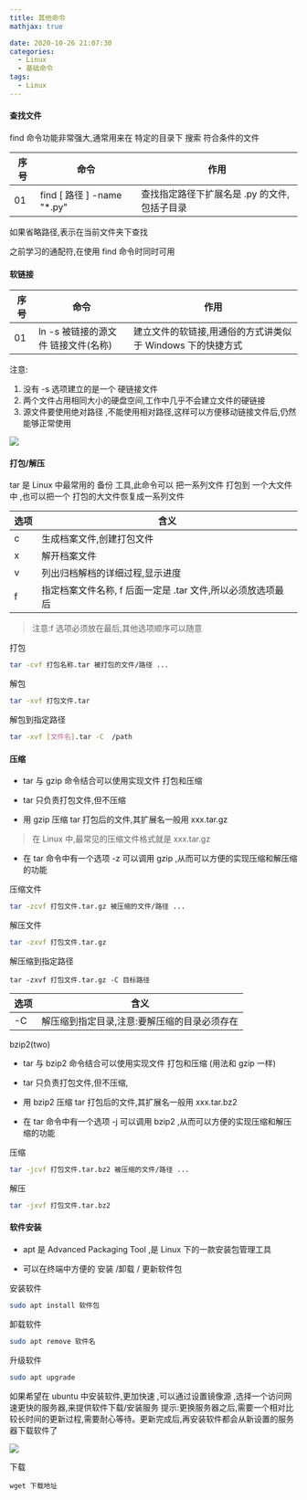 ```yaml
---
title: 其他命令
mathjax: true

date: 2020-10-26 21:07:30
categories:
  - Linux
  - 基础命令
tags:
  - Linux
---
```


#### 查找文件

find 命令功能非常强大,通常用来在 特定的目录下 搜索 符合条件的文件

| 序号 | 命令 | 作用 |
| --- | --- | --- |
| 01 | find [ 路径 ] -name "*.py" | 查找指定路径下扩展名是 .py 的文件,包括子目录 |

如果省略路径,表示在当前文件夹下查找

之前学习的通配符,在使用 find 命令时同时可用

#### 软链接

| 序号 | 命令 | 作用 |
| --- | --- | --- |
| 01 | ln -s 被链接的源文件 链接文件(名称) | 建立文件的软链接,用通俗的方式讲类似于 Windows 下的快捷方式 |

注意:

1. 没有 -s 选项建立的是一个 硬链接文件
2. 两个文件占用相同大小的硬盘空间,工作中几乎不会建立文件的硬链接
2. 源文件要使用绝对路径 ,不能使用相对路径,这样可以方便移动链接文件后,仍然能够正常使用

![](0001.png)

#### 打包/解压

tar 是 Linux 中最常用的 备份 工具,此命令可以 把一系列文件 打包到 一个大文件中 ,也可以把一个 打包的大文件恢复成一系列文件

| 选项 | 含义 |
| --- | --- |
| c | 生成档案文件,创建打包文件 |
| x | 解开档案文件 |
| v | 列出归档解档的详细过程,显示进度 |
| f | 指定档案文件名称, f 后面一定是 .tar 文件,所以必须放选项最后 |

> 注意:f 选项必须放在最后,其他选项顺序可以随意

打包

```bash
tar -cvf 打包名称.tar 被打包的文件/路径 ...
```

解包

```bash
tar -xvf 打包文件.tar
```

解包到指定路径

```bash
tar -xvf [文件名].tar -C  /path
```

#### 压缩

+ tar 与 gzip 命令结合可以使用实现文件 打包和压缩

+ tar 只负责打包文件,但不压缩

+ 用 gzip 压缩 tar 打包后的文件,其扩展名一般用 xxx.tar.gz

> 在 Linux 中,最常见的压缩文件格式就是 xxx.tar.gz

+ 在 tar 命令中有一个选项 -z 可以调用 gzip ,从而可以方便的实现压缩和解压缩的功能

压缩文件

```bash
tar -zcvf 打包文件.tar.gz 被压缩的文件/路径 ...
```

解压文件

```bash
tar -zxvf 打包文件.tar.gz
```

解压缩到指定路径

```
tar -zxvf 打包文件.tar.gz -C 目标路径 
```

| 选项 | 含义 |
| --- | --- |
| -C | 解压缩到指定目录,注意:要解压缩的目录必须存在 |



bzip2(two)

+ tar 与 bzip2 命令结合可以使用实现文件 打包和压缩 (用法和 gzip 一样)

+ tar 只负责打包文件,但不压缩,

+ 用 bzip2 压缩 tar 打包后的文件,其扩展名一般用 xxx.tar.bz2

+ 在 tar 命令中有一个选项 -j 可以调用 bzip2 ,从而可以方便的实现压缩和解压缩的功能


压缩

```bash
tar -jcvf 打包文件.tar.bz2 被压缩的文件/路径 ...
```

解压

```bash
tar -jxvf 打包文件.tar.bz2
```

#### 软件安装

+ apt 是 Advanced Packaging Tool ,是 Linux 下的一款安装包管理工具

+ 可以在终端中方便的 安装 /卸载 / 更新软件包

安装软件

```bash
sudo apt install 软件包
```

卸载软件

```bash
sudo apt remove 软件名
```

升级软件

```bash
sudo apt upgrade
```

如果希望在 ubuntu 中安装软件,更加快速 ,可以通过设置镜像源 ,选择一个访问网速更快的服务器,来提供软件下载/安装服务
提示:更换服务器之后,需要一个相对比较长时间的更新过程,需要耐心等待。更新完成后,再安装软件都会从新设置的服务器下载软件了

![](0002.png)

下载

```
wget 下载地址
```